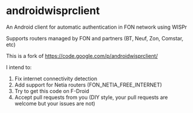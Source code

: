 androidwisprclient
==================

An Android client for automatic authentication in FON network using WISPr

Supports routers managed by FON and partners (BT, Neuf, Zon, Comstar, etc)

This is a fork of https://code.google.com/p/androidwisprclient/

I intend to:
1) Fix internet connectivity detection
2) Add support for Netia routers (FON_NETIA_FREE_INTERNET)
3) Try to get this code on F-Droid
4) Accept pull requests from you (DIY style, your pull requests are welcome but your issues are not)
